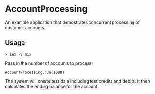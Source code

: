 # AccountProcessing

An example application that demostrates concurrent processing of customer
accounts.

## Usage

```
> iex -S mix
```

Pass in the number of accounts to process:

```
AccountProcessing.run(1000)
```

The system will create test data including test credits and debits. It then
calculates the ending balance for the account.

